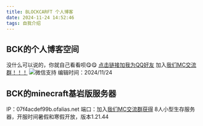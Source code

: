 ```yaml
---
title: BLOCKCARFT 个人博客
date: 2024-11-24 14:52:46
tags: 自我介绍
---
```

## BCK的个人博客空间
没什么可以说的，你就自己看看呗😋😋
[点击链接加我为QQ好友](https://qm.qq.com/q/EfkPv83Oa6)
加入[我们MC交流群！！！](https://qm.qq.com/q/T0nj0davmK)
![微信支持](https://pb.nichi.co/trust-prison-trap)
编辑时间：2024/11/24
## BCK的minecraft基岩版服务器
IP：07f4acdef99b.ofalias.net
端口：加入[我们MC交流群获得](https://qm.qq.com/q/T0nj0davmK)
8人小型生存服务器，开服时间暑假和寒假开放，版本1.21.44